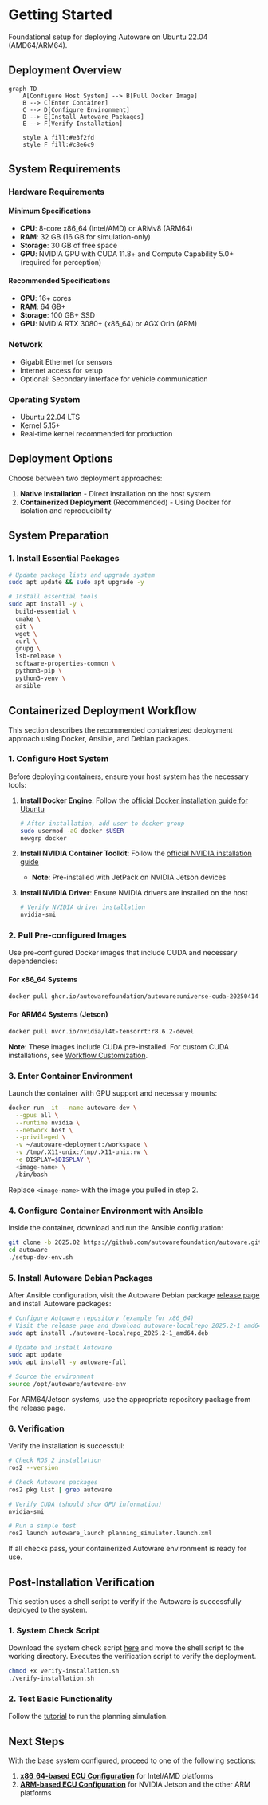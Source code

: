 # Getting Started

Foundational setup for deploying Autoware on Ubuntu 22.04 (AMD64/ARM64).

## Deployment Overview

```mermaid
graph TD
    A[Configure Host System] --> B[Pull Docker Image]
    B --> C[Enter Container]
    C --> D[Configure Environment]
    D --> E[Install Autoware Packages]
    E --> F[Verify Installation]
    
    style A fill:#e3f2fd
    style F fill:#c8e6c9
```

## System Requirements

### Hardware Requirements

#### Minimum Specifications
- **CPU**: 8-core x86_64 (Intel/AMD) or ARMv8 (ARM64)
- **RAM**: 32 GB (16 GB for simulation-only)
- **Storage**: 30 GB of free space
- **GPU**: NVIDIA GPU with CUDA 11.8+ and Compute Capability 5.0+ (required for perception)

#### Recommended Specifications
- **CPU**: 16+ cores
- **RAM**: 64 GB+
- **Storage**: 100 GB+ SSD
- **GPU**: NVIDIA RTX 3080+ (x86_64) or AGX Orin (ARM)

### Network
- Gigabit Ethernet for sensors
- Internet access for setup
- Optional: Secondary interface for vehicle communication

### Operating System
- Ubuntu 22.04 LTS
- Kernel 5.15+
- Real-time kernel recommended for production

## Deployment Options

Choose between two deployment approaches:

1. **Native Installation** - Direct installation on the host system
2. **Containerized Deployment** (Recommended) - Using Docker for isolation and reproducibility

## System Preparation

### 1. Install Essential Packages

```bash
# Update package lists and upgrade system
sudo apt update && sudo apt upgrade -y

# Install essential tools
sudo apt install -y \
  build-essential \
  cmake \
  git \
  wget \
  curl \
  gnupg \
  lsb-release \
  software-properties-common \
  python3-pip \
  python3-venv \
  ansible
```


## Containerized Deployment Workflow

This section describes the recommended containerized deployment approach using Docker, Ansible, and Debian packages.

### 1. Configure Host System

Before deploying containers, ensure your host system has the necessary tools:

1. **Install Docker Engine**: Follow the [official Docker installation guide for Ubuntu](https://docs.docker.com/engine/install/ubuntu/)
   ```bash
   # After installation, add user to docker group
   sudo usermod -aG docker $USER
   newgrp docker
   ```

2. **Install NVIDIA Container Toolkit**: Follow the [official NVIDIA installation guide](https://docs.nvidia.com/datacenter/cloud-native/container-toolkit/latest/install-guide.html)
   - **Note**: Pre-installed with JetPack on NVIDIA Jetson devices

3. **Install NVIDIA Driver**: Ensure NVIDIA drivers are installed on the host
   ```bash
   # Verify NVIDIA driver installation
   nvidia-smi
   ```

### 2. Pull Pre-configured Images

Use pre-configured Docker images that include CUDA and necessary dependencies:

#### For x86\_64 Systems
```bash
docker pull ghcr.io/autowarefoundation/autoware:universe-cuda-20250414
```

#### For ARM64 Systems (Jetson)
```bash
docker pull nvcr.io/nvidia/l4t-tensorrt:r8.6.2-devel
```

**Note**: These images include CUDA pre-installed. For custom CUDA installations, see [Workflow Customization](../workflow-customization/index.md).

### 3. Enter Container Environment

Launch the container with GPU support and necessary mounts:

```bash
docker run -it --name autoware-dev \
  --gpus all \
  --runtime nvidia \
  --network host \
  --privileged \
  -v ~/autoware-deployment:/workspace \
  -v /tmp/.X11-unix:/tmp/.X11-unix:rw \
  -e DISPLAY=$DISPLAY \
  <image-name> \
  /bin/bash
```

Replace `<image-name>` with the image you pulled in step 2.

### 4. Configure Container Environment with Ansible

Inside the container, download and run the Ansible configuration:

```bash
git clone -b 2025.02 https://github.com/autowarefoundation/autoware.git
cd autoware
./setup-dev-env.sh
```

### 5. Install Autoware Debian Packages

After Ansible configuration, visit the Autoware Debian package [release page](https://github.com/NEWSLabNTU/autoware/releases/tag/rosdebian%2F2025.02-1) and install Autoware packages:

```bash
# Configure Autoware repository (example for x86_64)
# Visit the release page and download autoware-localrepo_2025.2-1_amd64.deb. Then,
sudo apt install ./autoware-localrepo_2025.2-1_amd64.deb

# Update and install Autoware
sudo apt update
sudo apt install -y autoware-full

# Source the environment
source /opt/autoware/autoware-env
```

For ARM64/Jetson systems, use the appropriate repository package from the release page.

### 6. Verification

Verify the installation is successful:

```bash
# Check ROS 2 installation
ros2 --version

# Check Autoware packages
ros2 pkg list | grep autoware

# Verify CUDA (should show GPU information)
nvidia-smi

# Run a simple test
ros2 launch autoware_launch planning_simulator.launch.xml
```

If all checks pass, your containerized Autoware environment is ready for use.


## Post-Installation Verification

This section uses a shell script to verify if the Autoware is successfully deployed to the system.

### 1. System Check Script

Download the system check script [here](assets/verify-installation.sh) and move the shell script to the working directory. Executes the verification script to verify the deployment.

```bash
chmod +x verify-installation.sh
./verify-installation.sh
```

### 2. Test Basic Functionality

Follow the [tutorial](https://autowarefoundation.github.io/autoware-documentation/main/tutorials/ad-hoc-simulation/planning-simulation/) to run the planning simulation.

## Next Steps

With the base system configured, proceed to one of the following sections:

1. **[x86_64-based ECU Configuration](../x86_64-based_ECU/index.md)** for Intel/AMD platforms
2. **[ARM-based ECU Configuration](../ARM-based_ECU/index.md)** for NVIDIA Jetson and the other ARM platforms

